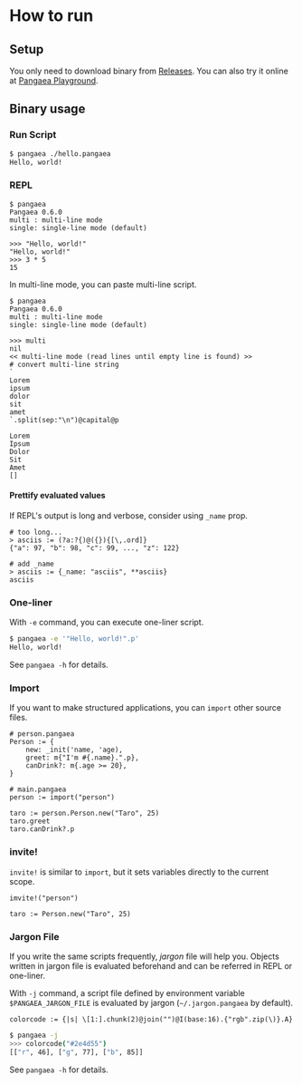 # How to run

## Setup

You only need to download binary from [Releases](https://github.com/Syuparn/Pangaea/releases). You can also try it online at [Pangaea Playground](https://syuparn.github.io/Pangaea/).

## Binary usage
### Run Script

```bash
$ pangaea ./hello.pangaea
Hello, world!
```

### REPL

```
$ pangaea
Pangaea 0.6.0
multi : multi-line mode
single: single-line mode (default)

>>> "Hello, world!"
"Hello, world!"
>>> 3 * 5
15
```

In multi-line mode, you can paste multi-line script.

```
$ pangaea
Pangaea 0.6.0
multi : multi-line mode
single: single-line mode (default)

>>> multi
nil
<< multi-line mode (read lines until empty line is found) >>
# convert multi-line string
`
Lorem
ipsum
dolor
sit
amet
`.split(sep:"\n")@capital@p

Lorem
Ipsum
Dolor
Sit
Amet
[]
```

#### Prettify evaluated values

If REPL's output is long and verbose, consider using `_name` prop.

```pangaea
# too long...
> asciis := (?a:?{)@({}){[\,.ord]}
{"a": 97, "b": 98, "c": 99, ..., "z": 122}

# add _name
> asciis := {_name: "asciis", **asciis}
asciis
```

### One-liner

With `-e` command, you can execute one-liner script.

```bash
$ pangaea -e '"Hello, world!".p'
Hello, world!
```

See `pangaea -h` for details.

### Import

If you want to make structured applications, you can `import` other source files.

```pangaea
# person.pangaea
Person := {
    new: _init('name, 'age),
    greet: m{"I'm #{.name}.".p},
    canDrink?: m{.age >= 20},
}
```

```pangaea
# main.pangaea
person := import("person")

taro := person.Person.new("Taro", 25)
taro.greet
taro.canDrink?.p
```

### invite!

`invite!` is similar to `import`, but it sets variables directly to the current scope.

```pangaea
imvite!("person")

taro := Person.new("Taro", 25)
```

### Jargon File

If you write the same scripts frequently, *jargon* file will help you.
Objects written in jargon file is evaluated beforehand and can be referred in REPL or one-liner.

With `-j` command, a script file defined by environment variable `$PANGAEA_JARGON_FILE` is evaluated by jargon (`~/.jargon.pangaea` by default). 

```.jargon.pangaea
colorcode := {|s| \[1:].chunk(2)@join("")@I(base:16).{"rgb".zip(\)}.A}
```

```bash
$ pangaea -j
>>> colorcode("#2e4d55")
[["r", 46], ["g", 77], ["b", 85]]
```

See `pangaea -h` for details.
